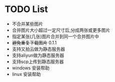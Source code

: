 TODO List
=========

* 不合并某些图片
* 合并图片大小超过一定尺寸后,分成两张或更多图片
* 指定某张(几张)图片合并到同一个合并图片中
* ~~避免重复下载图片~~ 0.1.1
* 支持又拍云做为静态服务器
* 支持aliyun做为静态服务器
* 支持scp上传到静态服务器
* windows 安装帮助
* linux 安装帮助